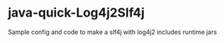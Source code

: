 java-quick-Log4j2Slf4j
======================

Sample config and code to make a slf4j with log4j2 includes runtime jars
